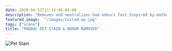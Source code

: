 ```yaml
---
date: 2020-04-12T11:14:48-04:00
description: "Removes and neutralizes bad odours fast.Inspired by mother nature to work like nature"
featured_image:  "/images/curled-up.jpg"
tags: ["scene"]
title: "PROBAC PET STAIN & ODOUR REMOVER"
--- 
```

![Pet Stain](/images/PetStain.png)



